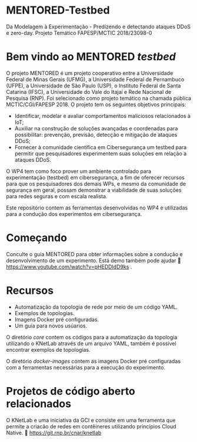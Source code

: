 # MENTORED-Testbed
Da Modelagem à Experimentação - Predizendo e detectando ataques DDoS e zero-day. Projeto Temático FAPESP/MCTIC 2018/23098-0

# Bem vindo ao MENTORED *testbed*

O projeto MENTORED é um projeto cooperativo entre a Universidade Federal de Minas Gerais (UFMG), a Universidade Federal de Pernambuco (UFPE), a Universidade de São Paulo (USP), o Instituto Federal de Santa Catarina (IFSC), a Universidade do Vale do Itajaí e Rede Nacional de Pesquisa (RNP). Foi selecionado como projeto temático na chamada pública MCTIC/CGI/FAPESP 2018. O projeto tem os seguintes objetivos principais: 

- Identificar, modelar e avaliar comportamentos maliciosos relacionados à IoT; 
- Auxiliar na construção de soluções avançadas e coordenadas para possibilitar: prevenção, previsão, detecção e mitigação de ataques DDoS; 
- Fornecer à comunidade científica em Cibersegurança um testbed para permitir que pesquisadores experimentem suas soluções em relação a ataques DDoS.

 O WP4 tem como foco prover um ambiente controlado para experimentação (testbed) em cibersegurança, a fim de oferecer recursos para que os pesquisadores dos demais WPs, e mesmo da comunidade de segurança em geral, possam demonstrar a viabilidade de suas soluções para redes seguras e com escala realista. 

Este repositório contem as ferramentas desenvolvidas no WP4 e utilizadas para a condução dos experimentos em cibersegurança.
  
# Começando

Conculte o guia MENTORED para obter informações sobre a condução e desenvolvimento de um experimento.
Está demo também pode ajudar :link: https://www.youtube.com/watch?v=pHEDDIdD9ks .
 
# Recursos

- Automatização da topologia de rede por meio de um código YAML.
- Exemplos de topologias.
- Imagens Docker pré configuradas.
- Um guia para novos usúarios.
  
O diretório *core* contem os códigos para a automatização da topologia utilizando o KNetLab através de um arquivo YAML, também é possivel encontrar exemplos de topologias.

O diretório *docker-images* contem as imagens Docker pré configuradas com a ferramentas necessárias para a execução do experimento.

# Projetos de código aberto relacionados

O KNetLab e uma iniciativa da GCI e consiste em uma ferramenta que permite a criacão de redes em contêineres utilizando princípios Cloud Native.
:link: https://git.rnp.br/cnar/knetlab

